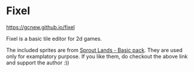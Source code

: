 Fixel
=====

https://gcnew.github.io/fixel

Fixel is a basic tile editor for 2d games.

The included sprites are from [Sprout Lands - Basic pack](https://cupnooble.itch.io/sprout-lands-asset-pack).
They are used only for examplatory purpose. If you like them, do checkout the above link and support the author :))
